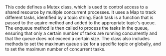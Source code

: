 #
This code defines a Mutex class, which is used to control access to a shared resource by multiple concurrent processes. It uses a Map to track different tasks, identified by a topic string. Each task is a function that is passed to the aquire method and added to the appropriate topic's queue. The enqueue method is then called to process the tasks in the queue, ensuring that only a certain number of tasks are running concurrently and that the queue does not exceed a certain size. The class also includes methods to set the maximum queue size for a specific topic or globally, and to set the maximum number of concurrent tasks.
